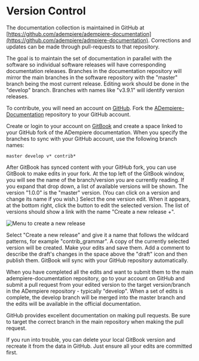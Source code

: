 # Version Control

The documentation collection is maintained in GitHub at [https://github.com/adempiere/adempiere-documentation](https://github.com/adempiere/admpiere-documentation). Corrections and updates can be made through pull-requests to that repository.

The goal is to maintain the set of documentation in parallel with the software so individual software releases will have corresponding documentation releases. Branches in the documentation repository will mirror the main branches in the software repository with the "master" branch being the most current release. Editing work should be done in the "develop" branch. Branches with names like "v3.9.1" will identify version releases.

To contribute, you will need an account on [GitHub](http://github.com). Fork the [ADempiere-Documentation](https://github.com/adempiere/adempiere-documentation) repository to your GitHub account.

Create or login to your account on [GitBook](https://www.gitbook.com/) and create a space linked to your GitHub fork of the ADempiere documentation. When you specify the branches to sync with your GitHub account, use the following branch names:

`master develop v* contrib*`

After GitBook has synced content with your GitHub fork, you can use GitBook to make edits in your fork. At the top left of the GitBook window, you will see the name of the branch/version you are currently reading. If you expand that drop down, a list of available versions will be shown. The version "1.0.0" is the "master" version. \(You can click on a version and change its name if you wish.\) Select the one version edit. When it appears, at the bottom right, click the button to edit the selected version. The list of versions should show a link with the name "Create a new release +".

![Menu to create a new release](../.gitbook/assets/image-1.png)

Select "Create a new release" and give it a name that follows the wildcard patterns, for example "contrib\_grammar". A copy of the currently selected version will be created. Make your edits and save them. Add a comment to describe the draft's changes in the space above the "draft" icon and then publish them. GitBook will sync with your GitHub repository automatically.

When you have completed all the edits and want to submit them to the main adempiere-documentation repository, go to your account on GitHub and submit a pull request from your edited version to the target version/branch in the ADempiere repository - typically "develop". When a set of edits is complete, the develop branch will be merged into the master branch and the edits will be available in the official documentation.

GitHub provides excellent documentation on making pull requests. Be sure to target the correct branch in the main repository when making the pull request.

If you run into trouble, you can delete your local GitBook version and recreate it from the data in GitHub. Just ensure all your edits are committed first.

